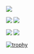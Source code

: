 ![](http://github-profile-summary-cards.vercel.app/api/cards/profile-details?username=sakku-14&theme=panda)

![](http://github-profile-summary-cards.vercel.app/api/cards/repos-per-language?username=sakku-14&theme=panda)
![](http://github-profile-summary-cards.vercel.app/api/cards/most-commit-language?username=sakku-14&theme=panda)

![](http://github-profile-summary-cards.vercel.app/api/cards/stats?username=sakku-14&theme=panda)
![](http://github-profile-summary-cards.vercel.app/api/cards/productive-time?username=sakku-14&theme=panda&utcOffset=8)

  [![trophy](https://github-profile-trophy.vercel.app/?username=sakku-14&theme=onedark&rank=-C)](https://github.com/sakku-14/github-profile-trophy)


<!-- ### Hi there 👋 -->

<!--
**sakku-14/sakku-14** is a ✨ _special_ ✨ repository because its `README.md` (this file) appears on your GitHub profile.

Here are some ideas to get you started:

- 🔭 I’m currently working on ...
- 🌱 I’m currently learning ...
- 👯 I’m looking to collaborate on ...
- 🤔 I’m looking for help with ...
- 💬 Ask me about ...
- 📫 How to reach me: ...
- 😄 Pronouns: ...
- ⚡ Fun fact: ...
-->
